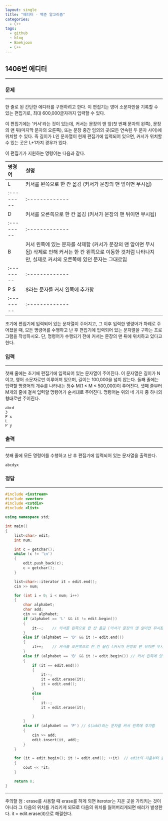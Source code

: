 ```yaml
---
layout: single
title: "에디터 - 백준 알고리즘"
categories:
  - C++
tags:
  - github
  - blog
  - Baekjoon
  - C++
---
```

## 1406번 **에디터**
---

### 문제
---
한 줄로 된 간단한 에디터를 구현하려고 한다. 이 편집기는 영어 소문자만을 기록할 수 있는 편집기로, 최대 600,000글자까지 입력할 수 있다.

이 편집기에는 '커서'라는 것이 있는데, 커서는 문장의 맨 앞(첫 번째 문자의 왼쪽), 문장의 맨 뒤(마지막 문자의 오른쪽), 또는 문장 중간 임의의 곳(모든 연속된 두 문자 사이)에 위치할 수 있다. 즉 길이가 L인 문자열이 현재 편집기에 입력되어 있으면, 커서가 위치할 수 있는 곳은 L+1가지 경우가 있다.

이 편집기가 지원하는 명령어는 다음과 같다.

|  명령어   | 설명           |
| :-------- | :------------- |
|      L      | 커서를 왼쪽으로 한 칸 옮김 (커서가 문장의 맨 앞이면 무시됨)   |
| :-------- | :------------- |
|      D      | 커서를 오른쪽으로 한 칸 옮김 (커서가 문장의 맨 뒤이면 무시됨)   |
| :-------- | :------------- |
|      B      | 커서 왼쪽에 있는 문자를 삭제함 (커서가 문장의 맨 앞이면 무시됨) 삭제로 인해 커서는 한 칸 왼쪽으로 이동한 것처럼 나타나지만, 실제로 커서의 오른쪽에 있던 문자는 그대로임     |
| :-------- | :------------- |
|      P $  | $라는 문자를 커서 왼쪽에 추가함  |
| :-------- | :------------- |

초기에 편집기에 입력되어 있는 문자열이 주어지고, 그 이후 입력한 명령어가 차례로 주어졌을 때, 모든 명령어를 수행하고 난 후 편집기에 입력되어 있는 문자열을 구하는 프로그램을 작성하시오. 단, 명령어가 수행되기 전에 커서는 문장의 맨 뒤에 위치하고 있다고 한다.

### 입력
---
첫째 줄에는 초기에 편집기에 입력되어 있는 문자열이 주어진다. 이 문자열은 길이가 N이고, 영어 소문자로만 이루어져 있으며, 길이는 100,000을 넘지 않는다. 둘째 줄에는 입력할 명령어의 개수를 나타내는 정수 M(1 ≤ M ≤ 500,000)이 주어진다. 셋째 줄부터 M개의 줄에 걸쳐 입력할 명령어가 순서대로 주어진다. 명령어는 위의 네 가지 중 하나의 형태로만 주어진다.  
```
abcd
3
P x
L
P y
```

### 출력
---
첫째 줄에 모든 명령어를 수행하고 난 후 편집기에 입력되어 있는 문자열을 출력한다.
```
abcdyx
```

### 정답
---
```c++
#include <iostream>
#include <vector>
#include <cstdio>
#include <list>

using namespace std;

int main()
{
	list<char> edit;
	int num;

	int c = getchar();
	while (c != '\n')
	{
		edit.push_back(c);
		c = getchar();
	}

	list<char>::iterator it = edit.end();
	cin >> num;

	for (int i = 0; i < num; i++)
	{
		char alphabet;
		char add;
		cin >> alphabet;
		if (alphabet == 'L' && it != edit.begin())
		{
			it--;    // 커서를 왼쪽으로 한 칸 옮김 (커서가 문장의 맨 앞이면 무시됨)
		}
		else if (alphabet == 'D' && it != edit.end())
		{
			it++;    // 커서를 오른쪽으로 한 칸 옮김 (커서가 문장의 맨 뒤이면 무시됨)
		}
		else if (alphabet == 'B' && it != edit.begin()) // 커서 왼쪽에 있는 문자를 삭제함
		{
			if (it == edit.end())  
			{
				it--;
				it = edit.erase(it);
				it = edit.end();
			}
			else
			{
				it--;
				it = edit.erase(it);

			}
		}
		else if (alphabet == 'P') // $(add)라는 문자를 커서 왼쪽에 추가함
		{
			cin >> add;
			edit.insert(it, add);
		}
	}

	for (it = edit.begin(); it != edit.end(); ++it)  // edit의 처음부터 끝까지 출력
	{
		cout << *it;
	}

	return 0;
}
```

---

주의할 점 : erase를 사용할 때 erase를 하게 되면 iterotor는 지운 곳을 가리키는 것이 아니라 그 다음의 위치를 가리키게 되므로
다음의 위치를 잃어버리게되면 에러가 발생한다. it = edit.erase(it)으로 해결한다.
